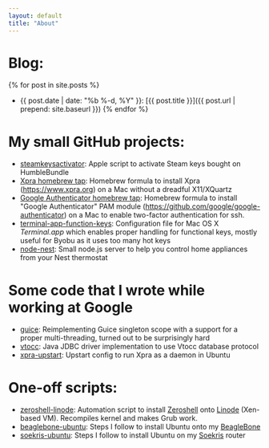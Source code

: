 ```yaml
---
layout: default
title: "About"
---
```


# Blog:

{% for post in site.posts %}
* {{ post.date | date: "%b %-d, %Y" }}: [{{ post.title }}]({{ post.url | prepend: site.baseurl }})
{% endfor %}

# My small GitHub projects:

* [steamkeysactivator](https://github.com/timothybasanov/steamkeysactivator):
  Apple script to activate Steam keys bought on HumbleBundle
* [Xpra homebrew tap](https://github.com/timothybasanov/homebrew-xpra): 
  Homebrew formula to install Xpra (https://www.xpra.org) on a Mac without a dreadful X11/XQuartz 
* [Google Authenticator homebrew tap](https://github.com/timothybasanov/homebrew-google-authenticator): 
  Homebrew formula to install "Google Authenticator" PAM module (https://github.com/google/google-authenticator) on a Mac to enable two-factor authentication for ssh. 
* [terminal-app-function-keys](https://github.com/timothybasanov/terminal-app-function-keys):
  Configuration file for Mac OS X *Terminal.app* which enables proper handling for functional keys, mostly useful for Byobu as it uses too many hot keys 
* [node-nest](https://github.com/timothybasanov/node-nest): 
  Small node.js server to help you control home appliances from your Nest thermostat

# Some code that I wrote while working at Google

* [guice](https://github.com/google/guice/commits?author=timofeyb):
  Reimplementing Guice singleton scope with a support for a proper multi-threading, turned out to be surprisingly hard
* [vtocc](https://github.com/youtube/vitess/commits?author=timofeyb):
  Java JDBC driver implementation to use Vtocc database protocol
* [xpra-upstart](https://github.com/timofeyb/xpra-upstart): 
  Upstart config to run Xpra as a daemon in Ubuntu

# One-off scripts:

* [zeroshell-linode](https://github.com/timothybasanov/zeroshell-linode):
  Automation script to install [Zeroshell](http://www.wikiwand.com/en/Zeroshell) onto [Linode](https://www.linode.com) (Xen-based VM). Recompiles kernel and makes Grub work.
* [beaglebone-ubuntu](https://gist.github.com/timothybasanov/4cac1f8be77a6f912886): 
  Steps I follow to install Ubuntu onto my [BeagleBone](http://beagleboard.org/bone)
* [soekris-ubuntu](https://gist.github.com/timothybasanov/f87a337180dd153ed288):
  Steps I follow to install Ubuntu on my [Soekris](http://soekris.com) router
